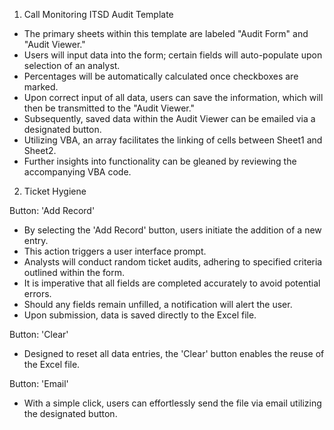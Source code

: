 1. Call Monitoring ITSD Audit Template

- The primary sheets within this template are labeled "Audit Form" and "Audit Viewer."
- Users will input data into the form; certain fields will auto-populate upon selection of an analyst.
- Percentages will be automatically calculated once checkboxes are marked.
- Upon correct input of all data, users can save the information, which will then be transmitted to the "Audit Viewer."
- Subsequently, saved data within the Audit Viewer can be emailed via a designated button.
- Utilizing VBA, an array facilitates the linking of cells between Sheet1 and Sheet2.
- Further insights into functionality can be gleaned by reviewing the accompanying VBA code.


2. Ticket Hygiene

Button: 'Add Record'
- By selecting the 'Add Record' button, users initiate the addition of a new entry.
- This action triggers a user interface prompt.
- Analysts will conduct random ticket audits, adhering to specified criteria outlined within the form.
- It is imperative that all fields are completed accurately to avoid potential errors.
- Should any fields remain unfilled, a notification will alert the user.
- Upon submission, data is saved directly to the Excel file.

Button: 'Clear'
- Designed to reset all data entries, the 'Clear' button enables the reuse of the Excel file.

Button: 'Email'
- With a simple click, users can effortlessly send the file via email utilizing the designated button.
